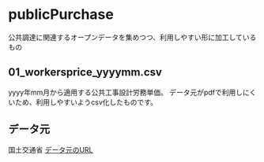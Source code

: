 # publicPurchase
公共調達に関連するオープンデータを集めつつ、利用しやすい形に加工しているもの

## 01_workersprice_yyyymm.csv
yyyy年mm月から適用する公共工事設計労務単価。
データ元がpdfで利用しにくいため、利用しやすいようcsv化したものです。

## データ元
国土交通省
[データ元のURL](http://www.mlit.go.jp/report/press/totikensangyo14_hh_000419.html)